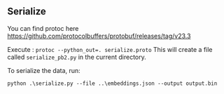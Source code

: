 ## Serialize

You can find protoc here https://github.com/protocolbuffers/protobuf/releases/tag/v23.3

Execute :
`protoc --python_out=. serialize.proto`
This will create a file called `serialize_pb2.py` in the current directory.

To serialize the data, run:
```
python .\serialize.py --file ..\embeddings.json --output output.bin
```

